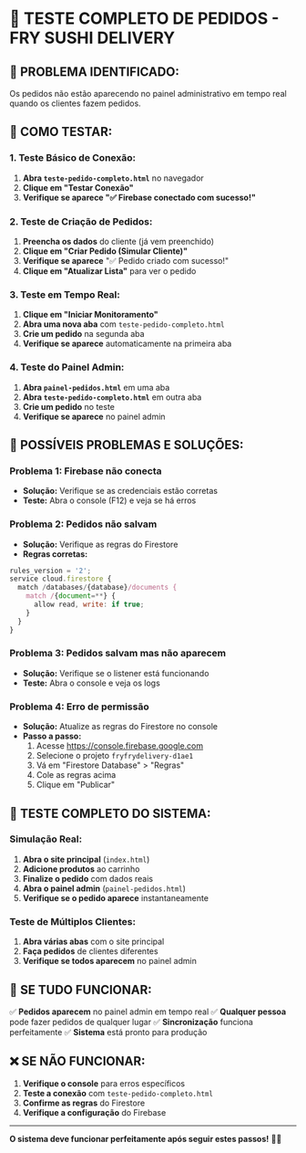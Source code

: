 # 🍣 TESTE COMPLETO DE PEDIDOS - FRY SUSHI DELIVERY

## 🚨 **PROBLEMA IDENTIFICADO:**
Os pedidos não estão aparecendo no painel administrativo em tempo real quando os clientes fazem pedidos.

## 🧪 **COMO TESTAR:**

### **1. Teste Básico de Conexão:**
1. **Abra `teste-pedido-completo.html`** no navegador
2. **Clique em "Testar Conexão"**
3. **Verifique se aparece "✅ Firebase conectado com sucesso!"**

### **2. Teste de Criação de Pedidos:**
1. **Preencha os dados** do cliente (já vem preenchido)
2. **Clique em "Criar Pedido (Simular Cliente)"**
3. **Verifique se aparece** "✅ Pedido criado com sucesso!"
4. **Clique em "Atualizar Lista"** para ver o pedido

### **3. Teste em Tempo Real:**
1. **Clique em "Iniciar Monitoramento"**
2. **Abra uma nova aba** com `teste-pedido-completo.html`
3. **Crie um pedido** na segunda aba
4. **Verifique se aparece** automaticamente na primeira aba

### **4. Teste do Painel Admin:**
1. **Abra `painel-pedidos.html`** em uma aba
2. **Abra `teste-pedido-completo.html`** em outra aba
3. **Crie um pedido** no teste
4. **Verifique se aparece** no painel admin

## 🔧 **POSSÍVEIS PROBLEMAS E SOLUÇÕES:**

### **Problema 1: Firebase não conecta**
- **Solução:** Verifique se as credenciais estão corretas
- **Teste:** Abra o console (F12) e veja se há erros

### **Problema 2: Pedidos não salvam**
- **Solução:** Verifique as regras do Firestore
- **Regras corretas:**
```javascript
rules_version = '2';
service cloud.firestore {
  match /databases/{database}/documents {
    match /{document=**} {
      allow read, write: if true;
    }
  }
}
```

### **Problema 3: Pedidos salvam mas não aparecem**
- **Solução:** Verifique se o listener está funcionando
- **Teste:** Abra o console e veja os logs

### **Problema 4: Erro de permissão**
- **Solução:** Atualize as regras do Firestore no console
- **Passo a passo:**
  1. Acesse https://console.firebase.google.com
  2. Selecione o projeto `fryfrydelivery-d1ae1`
  3. Vá em "Firestore Database" > "Regras"
  4. Cole as regras acima
  5. Clique em "Publicar"

## 📱 **TESTE COMPLETO DO SISTEMA:**

### **Simulação Real:**
1. **Abra o site principal** (`index.html`)
2. **Adicione produtos** ao carrinho
3. **Finalize o pedido** com dados reais
4. **Abra o painel admin** (`painel-pedidos.html`)
5. **Verifique se o pedido aparece** instantaneamente

### **Teste de Múltiplos Clientes:**
1. **Abra várias abas** com o site principal
2. **Faça pedidos** de clientes diferentes
3. **Verifique se todos aparecem** no painel admin

## 🚀 **SE TUDO FUNCIONAR:**

✅ **Pedidos aparecem** no painel admin em tempo real
✅ **Qualquer pessoa** pode fazer pedidos de qualquer lugar
✅ **Sincronização** funciona perfeitamente
✅ **Sistema** está pronto para produção

## ❌ **SE NÃO FUNCIONAR:**

1. **Verifique o console** para erros específicos
2. **Teste a conexão** com `teste-pedido-completo.html`
3. **Confirme as regras** do Firestore
4. **Verifique a configuração** do Firebase

---

**O sistema deve funcionar perfeitamente após seguir estes passos!** 🍣✨
